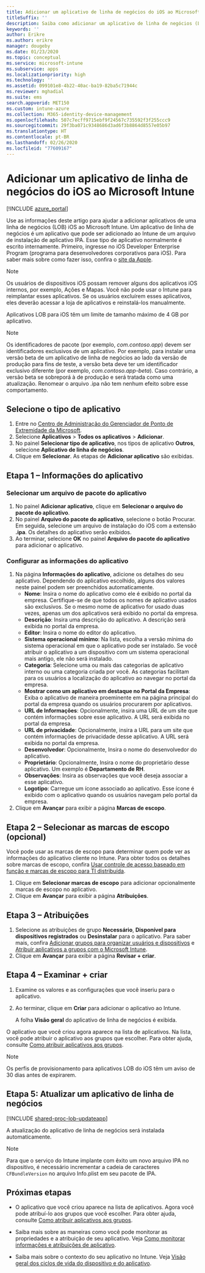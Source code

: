 ```yaml
---
title: Adicionar um aplicativo de linha de negócios do iOS ao Microsoft Intune
titleSuffix: ''
description: Saiba como adicionar um aplicativo de linha de negócios (LOB) iOS ao Microsoft Intune.
keywords: ''
author: Erikre
ms.author: erikre
manager: dougeby
ms.date: 01/23/2020
ms.topic: conceptual
ms.service: microsoft-intune
ms.subservice: apps
ms.localizationpriority: high
ms.technology: ''
ms.assetid: 099101e8-4b22-40ac-ba19-82ba5c71944c
ms.reviewer: mghadial
ms.suite: ems
search.appverid: MET150
ms.custom: intune-azure
ms.collection: M365-identity-device-management
ms.openlocfilehash: 507c7ecff9715ebf9f24567c735592f3f255ccc9
ms.sourcegitcommit: 29f3ba071c9348686d3ad6f3b8864d8557e05b97
ms.translationtype: HT
ms.contentlocale: pt-BR
ms.lasthandoff: 02/26/2020
ms.locfileid: "77609167"
---
```

# <a name="add-an-ios-line-of-business-app-to-microsoft-intune"></a>Adicionar um aplicativo de linha de negócios do iOS ao Microsoft Intune

[!INCLUDE [azure_portal](../includes/azure_portal.md)]

Use as informações deste artigo para ajudar a adicionar aplicativos de uma linha de negócios (LOB) iOS ao Microsoft Intune. Um aplicativo de linha de negócios é um aplicativo que pode ser adicionado ao Intune de um arquivo de instalação de aplicativo IPA. Esse tipo de aplicativo normalmente é escrito internamente. Primeiro, ingresse no iOS Developer Enterprise Program (programa para desenvolvedores corporativos para iOS). Para saber mais sobre como fazer isso, confira o [site da Apple](https://developer.apple.com/programs/ios/enterprise/).

> [!NOTE]
> Os usuários de dispositivos iOS possam remover alguns dos aplicativos iOS internos, por exemplo, Ações e Mapas. Você não pode usar o Intune para reimplantar esses aplicativos. Se os usuários excluírem esses aplicativos, eles deverão acessar a loja de aplicativos e reinstalá-los manualmente.
>
> Aplicativos LOB para iOS têm um limite de tamanho máximo de 4 GB por aplicativo.

> [!NOTE]
> Os identificadores de pacote (por exemplo, *com.contoso.app*) devem ser identificadores exclusivos de um aplicativo. Por exemplo, para instalar uma versão beta de um aplicativo de linha de negócios ao lado da versão de produção para fins de teste, a versão beta deve ter um identificador exclusivo diferente (por exemplo, *com.contoso.app-beta*). Caso contrário, a versão beta se sobreporá à de produção e será tratada como uma atualização. Renomear o arquivo .ipa não tem nenhum efeito sobre esse comportamento.

## <a name="select-the-app-type"></a>Selecione o tipo de aplicativo

1. Entre no [Centro de Administração do Gerenciador de Ponto de Extremidade da Microsoft](https://go.microsoft.com/fwlink/?linkid=2109431).
2. Selecione **Aplicativos** > **Todos os aplicativos** > **Adicionar**.
3. No painel **Selecionar tipo de aplicativo**, nos tipos de aplicativo **Outros**, selecione **Aplicativo de linha de negócios**.
4. Clique em **Selecionar**. As etapas de **Adicionar aplicativo** são exibidas.

## <a name="step-1---app-information"></a>Etapa 1 – Informações do aplicativo

### <a name="select-the-app-package-file"></a>Selecionar um arquivo de pacote do aplicativo

1. No painel **Adicionar aplicativo**, clique em **Selecionar o arquivo do pacote do aplicativo**. 
2. No painel **Arquivo do pacote do aplicativo**, selecione o botão Procurar. Em seguida, selecione um arquivo de instalação do iOS com a extensão **.ipa**.
   Os detalhes do aplicativo serão exibidos.
3. Ao terminar, selecione **OK** no painel **Arquivo do pacote do aplicativo** para adicionar o aplicativo.

### <a name="set-app-information"></a>Configurar as informações do aplicativo

1. Na página **Informações do aplicativo**, adicione os detalhes do seu aplicativo. Dependendo do aplicativo escolhido, alguns dos valores neste painel podem ser preenchidos automaticamente.
    - **Nome**: Insira o nome do aplicativo como ele é exibido no portal da empresa. Certifique-se de que todos os nomes de aplicativo usados são exclusivos. Se o mesmo nome de aplicativo for usado duas vezes, apenas um dos aplicativos será exibido no portal da empresa.
    - **Descrição**: Insira uma descrição do aplicativo. A descrição será exibida no portal da empresa.
    - **Editor**: Insira o nome do editor do aplicativo.
    - **Sistema operacional mínimo**: Na lista, escolha a versão mínima do sistema operacional em que o aplicativo pode ser instalado. Se você atribuir o aplicativo a um dispositivo com um sistema operacional mais antigo, ele não será instalado.
    - **Categoria**: Selecione uma ou mais das categorias de aplicativo interno ou uma categoria criada por você. As categorias facilitam para os usuários a localização do aplicativo ao navegar no portal da empresa.
    - **Mostrar como um aplicativo em destaque no Portal da Empresa**: Exiba o aplicativo de maneira proeminente em na página principal do portal da empresa quando os usuários procurarem por aplicativos.
    - **URL de Informações**: Opcionalmente, insira uma URL de um site que contém informações sobre esse aplicativo. A URL será exibida no portal da empresa.
    - **URL de privacidade**: Opcionalmente, insira a URL para um site que contém informações de privacidade desse aplicativo. A URL será exibida no portal da empresa.
    - **Desenvolvedor**: Opcionalmente, Insira o nome do desenvolvedor do aplicativo.
    - **Proprietário**: Opcionalmente, Insira o nome do proprietário desse aplicativo. Um exemplo é **Departamento de RH**.
    - **Observações**: Insira as observações que você deseja associar a esse aplicativo.
    - **Logotipo**: Carregue um ícone associado ao aplicativo. Esse ícone é exibido com o aplicativo quando os usuários navegam pelo portal da empresa.
2. Clique em **Avançar** para exibir a página **Marcas de escopo**.

## <a name="step-2---select-scope-tags-optional"></a>Etapa 2 – Selecionar as marcas de escopo (opcional)
Você pode usar as marcas de escopo para determinar quem pode ver as informações do aplicativo cliente no Intune. Para obter todos os detalhes sobre marcas de escopo, confira [Usar controle de acesso baseado em função e marcas de escopo para TI distribuída](../fundamentals/scope-tags.md).

1. Clique em **Selecionar marcas de escopo** para adicionar opcionalmente marcas de escopo no aplicativo. 
2. Clique em **Avançar** para exibir a página **Atribuições**.

## <a name="step-3---assignments"></a>Etapa 3 – Atribuições

1. Selecione as atribuições de grupo **Necessário**, **Disponível para dispositivos registrados** ou **Desinstalar** para o aplicativo. Para saber mais, confira [Adicionar grupos para organizar usuários e dispositivos](~/fundamentals/groups-add.md) e [Atribuir aplicativos a grupos com o Microsoft Intune](apps-deploy.md).
2. Clique em **Avançar** para exibir a página **Revisar + criar**. 

## <a name="step-4---review--create"></a>Etapa 4 – Examinar + criar

1. Examine os valores e as configurações que você inseriu para o aplicativo.
2. Ao terminar, clique em **Criar** para adicionar o aplicativo ao Intune.

    A folha **Visão geral** do aplicativo de linha de negócios é exibida.

O aplicativo que você criou agora aparece na lista de aplicativos. Na lista, você pode atribuir o aplicativo aos grupos que escolher. Para obter ajuda, consulte [Como atribuir aplicativos aos grupos](apps-deploy.md).

> [!NOTE]
> Os perfis de provisionamento para aplicativos LOB do iOS têm um aviso de 30 dias antes de expirarem.

## <a name="step-5-update-a-line-of-business-app"></a>Etapa 5: Atualizar um aplicativo de linha de negócios

[!INCLUDE [shared-proc-lob-updateapp](../includes/shared-proc-lob-updateapp.md)]

A atualização do aplicativo de linha de negócios será instalada automaticamente.

> [!NOTE]
> Para que o serviço do Intune implante com êxito um novo arquivo IPA no dispositivo, é necessário incrementar a cadeia de caracteres `CFBundleVersion` no arquivo Info.plist em seu pacote de IPA.

## <a name="next-steps"></a>Próximas etapas

- O aplicativo que você criou aparece na lista de aplicativos. Agora você pode atribuí-lo aos grupos que você escolher. Para obter ajuda, consulte [Como atribuir aplicativos aos grupos](apps-deploy.md).

- Saiba mais sobre as maneiras como você pode monitorar as propriedades e a atribuição de seu aplicativo. Veja [Como monitorar informações e atribuições de aplicativo](apps-monitor.md).

- Saiba mais sobre o contexto do seu aplicativo no Intune. Veja [Visão geral dos ciclos de vida do dispositivo e do aplicativo](../fundamentals/device-lifecycle.md).

